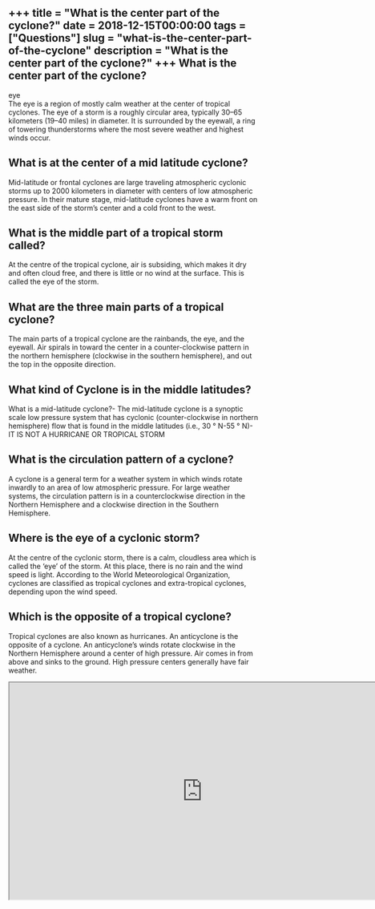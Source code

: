 +++
title = "What is the center part of the cyclone?"
date = 2018-12-15T00:00:00
tags = ["Questions"]
slug = "what-is-the-center-part-of-the-cyclone"
description = "What is the center part of the cyclone?"
+++
What is the center part of the cyclone?
---------------------------------------

eye  
The eye is a region of mostly calm weather at the center of tropical cyclones. The eye of a storm is a roughly circular area, typically 30–65 kilometers (19–40 miles) in diameter. It is surrounded by the eyewall, a ring of towering thunderstorms where the most severe weather and highest winds occur.

What is at the center of a mid latitude cyclone?
------------------------------------------------

Mid-latitude or frontal cyclones are large traveling atmospheric cyclonic storms up to 2000 kilometers in diameter with centers of low atmospheric pressure. In their mature stage, mid-latitude cyclones have a warm front on the east side of the storm’s center and a cold front to the west.

What is the middle part of a tropical storm called?
---------------------------------------------------

At the centre of the tropical cyclone, air is subsiding, which makes it dry and often cloud free, and there is little or no wind at the surface. This is called the eye of the storm.

What are the three main parts of a tropical cyclone?
----------------------------------------------------

The main parts of a tropical cyclone are the rainbands, the eye, and the eyewall. Air spirals in toward the center in a counter-clockwise pattern in the northern hemisphere (clockwise in the southern hemisphere), and out the top in the opposite direction.

What kind of Cyclone is in the middle latitudes?
------------------------------------------------

What is a mid-latitude cyclone?- The mid-latitude cyclone is a synoptic scale low pressure system that has cyclonic (counter-clockwise in northern hemisphere) flow that is found in the middle latitudes (i.e., 30 ° N-55 ° N)- IT IS NOT A HURRICANE OR TROPICAL STORM

What is the circulation pattern of a cyclone?
---------------------------------------------

A cyclone is a general term for a weather system in which winds rotate inwardly to an area of low atmospheric pressure. For large weather systems, the circulation pattern is in a counterclockwise direction in the Northern Hemisphere and a clockwise direction in the Southern Hemisphere.

Where is the eye of a cyclonic storm?
-------------------------------------

At the centre of the cyclonic storm, there is a calm, cloudless area which is called the ‘eye’ of the storm. At this place, there is no rain and the wind speed is light. According to the World Meteorological Organization, cyclones are classified as tropical cyclones and extra-tropical cyclones, depending upon the wind speed.

Which is the opposite of a tropical cyclone?
--------------------------------------------

Tropical cyclones are also known as hurricanes. An anticyclone is the opposite of a cyclone. An anticyclone’s winds rotate clockwise in the Northern Hemisphere around a center of high pressure. Air comes in from above and sinks to the ground. High pressure centers generally have fair weather.

<iframe allow="accelerometer; autoplay; clipboard-write; encrypted-media; gyroscope; picture-in-picture" allowfullscreen="" class="__youtube_prefs__  epyt-is-override  no-lazyload" data-no-lazy="1" data-origheight="433" data-origwidth="770" data-skipgform_ajax_framebjll="" height="433" id="_ytid_64239" loading="lazy" src="https://www.youtube.com/embed/Fi94j62KQ3k?enablejsapi=1&autoplay=0&cc_load_policy=0&cc_lang_pref=&iv_load_policy=1&loop=0&modestbranding=0&rel=1&fs=1&playsinline=0&autohide=2&theme=dark&color=red&controls=1&" title="YouTube player" width="770"></iframe>